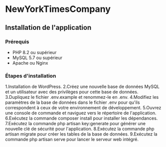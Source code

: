 # NewYorkTimesCompany
## Installation de l'application
### Prérequis
* PHP 8.2 ou supérieur
* MySQL 5.7 ou supérieur
* Apache ou Nginx
### Étapes d'installation

1.Installation de WordPress.
2.Créez une nouvelle base de données MySQL et un utilisateur avec des privilèges pour cette base de données.
3.Dupliquez le fichier .env.example et renommez-le en .env.
4.Modifiez les paramètres de la base de données dans le fichier .env pour qu'ils correspondent à ceux de votre environnement de développement.
5.Ouvrez une console de commande et naviguez vers le répertoire de l'application.
6.Exécutez la commande composer install pour installer les dépendances.
7.Exécutez la commande php artisan key:generate pour générer une nouvelle clé de sécurité pour l'application.
8.Exécutez la commande php artisan migrate pour créer les tables de la base de données.
9.Exécutez la commande php artisan serve pour lancer le serveur web intégré.


